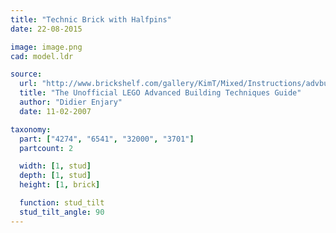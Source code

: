 ```yaml
---
title: "Technic Brick with Halfpins"
date: 22-08-2015

image: image.png
cad: model.ldr

source:
  url: "http://www.brickshelf.com/gallery/KimT/Mixed/Instructions/advbuilding.pdf"
  title: "The Unofficial LEGO Advanced Building Techniques Guide"
  author: "Didier Enjary"
  date: 11-02-2007

taxonomy:
  part: ["4274", "6541", "32000", "3701"]
  partcount: 2

  width: [1, stud]
  depth: [1, stud]
  height: [1, brick]

  function: stud_tilt
  stud_tilt_angle: 90
---
```

